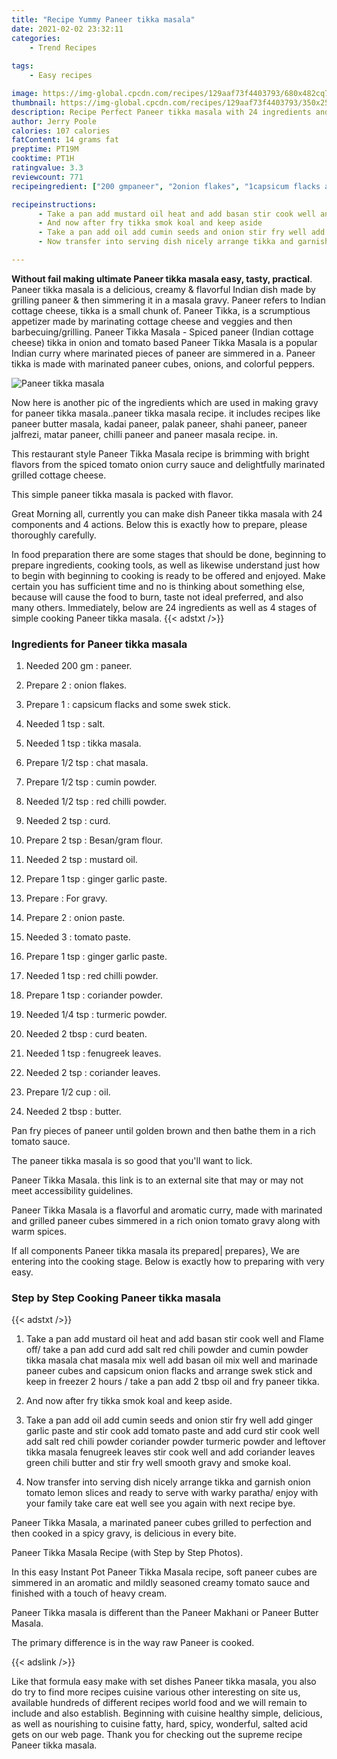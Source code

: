 ```yaml
---
title: "Recipe Yummy Paneer tikka masala"
date: 2021-02-02 23:32:11
categories:
    - Trend Recipes
    
tags:
    - Easy recipes

image: https://img-global.cpcdn.com/recipes/129aaf73f4403793/680x482cq70/paneer-tikka-masala-recipe-main-photo.jpg
thumbnail: https://img-global.cpcdn.com/recipes/129aaf73f4403793/350x250cq70/paneer-tikka-masala-recipe-main-photo.jpg
description: Recipe Perfect Paneer tikka masala with 24 ingredients and 4 stages of easy cooking.
author: Jerry Poole
calories: 107 calories
fatContent: 14 grams fat
preptime: PT19M
cooktime: PT1H
ratingvalue: 3.3
reviewcount: 771
recipeingredient: ["200 gmpaneer", "2onion flakes", "1capsicum flacks and some swek stick", "1 tspsalt", "1 tsptikka masala", "1/2 tspchat masala", "1/2 tspcumin powder", "1/2 tspred chilli powder", "2 tspcurd", "2 tspBesangram flour", "2 tspmustard oil", "1 tspginger garlic paste", "For gravy", "2onion paste", "3tomato paste", "1 tspginger garlic paste", "1 tspred chilli powder", "1 tspcoriander powder", "1/4 tspturmeric powder", "2 tbspcurd beaten", "1 tspfenugreek leaves", "2 tspcoriander leaves", "1/2 cupoil", "2 tbspbutter"]

recipeinstructions: 
      - Take a pan add mustard oil heat and add basan stir cook well and Flame off take a pan add curd add salt red chili powder and cumin powder tikka masala chat masala mix well add basan oil mix well and marinade paneer cubes and capsicum onion flacks and arrange swek stick and keep in freezer 2 hours  take a pan add 2 tbsp oil and fry paneer tikka 
      - And now after fry tikka smok koal and keep aside 
      - Take a pan add oil add cumin seeds and onion stir fry well add ginger garlic paste and stir cook add tomato paste and add curd stir cook well add salt red chili powder coriander powder turmeric powder and leftover tikka masala fenugreek leaves stir cook well and add coriander leaves green chili butter and stir fry well smooth gravy and smoke koal 
      - Now transfer into serving dish nicely arrange tikka and garnish onion tomato lemon slices and ready to serve with warky paratha enjoy with your family take care eat well see you again with next recipe bye

---
```




**Without fail making ultimate Paneer tikka masala easy, tasty, practical**. Paneer tikka masala is a delicious, creamy &amp; flavorful Indian dish made by grilling paneer &amp; then simmering it in a masala gravy. Paneer refers to Indian cottage cheese, tikka is a small chunk of. Paneer Tikka, is a scrumptious appetizer made by marinating cottage cheese and veggies and then barbecuing/grilling. Paneer Tikka Masala - Spiced paneer (Indian cottage cheese) tikka in onion and tomato based Paneer Tikka Masala is a popular Indian curry where marinated pieces of paneer are simmered in a. Paneer tikka is made with marinated paneer cubes, onions, and colorful peppers.


![Paneer tikka masala](https://img-global.cpcdn.com/recipes/129aaf73f4403793/680x482cq70/paneer-tikka-masala-recipe-main-photo.jpg "Paneer tikka masala")



Now here is another pic of the ingredients which are used in making gravy for paneer tikka masala..paneer tikka masala recipe. it includes recipes like paneer butter masala, kadai paneer, palak paneer, shahi paneer, paneer jalfrezi, matar paneer, chilli paneer and paneer masala recipe. in.

This restaurant style Paneer Tikka Masala recipe is brimming with bright flavors from the spiced tomato onion curry sauce and delightfully marinated grilled cottage cheese.

This simple paneer tikka masala is packed with flavor.


Great Morning all, currently you can make dish Paneer tikka masala with 24 components and 4 actions. Below this is exactly how to prepare, please thoroughly carefully.

In food preparation there are some stages that should be done, beginning to prepare ingredients, cooking tools, as well as likewise understand just how to begin with beginning to cooking is ready to be offered and enjoyed. Make certain you has sufficient time and no is thinking about something else, because will cause the food to burn, taste not ideal preferred, and also many others. Immediately, below are 24 ingredients as well as 4 stages of simple cooking Paneer tikka masala.
{{< adstxt />}}

### Ingredients for Paneer tikka masala


1. Needed 200 gm : paneer.

1. Prepare 2 : onion flakes.

1. Prepare 1 : capsicum flacks and some swek stick.

1. Needed 1 tsp : salt.

1. Needed 1 tsp : tikka masala.

1. Prepare 1/2 tsp : chat masala.

1. Prepare 1/2 tsp : cumin powder.

1. Needed 1/2 tsp : red chilli powder.

1. Needed 2 tsp : curd.

1. Prepare 2 tsp : Besan/gram flour.

1. Needed 2 tsp : mustard oil.

1. Prepare 1 tsp : ginger garlic paste.

1. Prepare  : For gravy.

1. Prepare 2 : onion paste.

1. Needed 3 : tomato paste.

1. Prepare 1 tsp : ginger garlic paste.

1. Needed 1 tsp : red chilli powder.

1. Prepare 1 tsp : coriander powder.

1. Needed 1/4 tsp : turmeric powder.

1. Needed 2 tbsp : curd beaten.

1. Needed 1 tsp : fenugreek leaves.

1. Needed 2 tsp : coriander leaves.

1. Prepare 1/2 cup : oil.

1. Needed 2 tbsp : butter.


Pan fry pieces of paneer until golden brown and then bathe them in a rich tomato sauce.

The paneer tikka masala is so good that you&#39;ll want to lick.

Paneer Tikka Masala. this link is to an external site that may or may not meet accessibility guidelines.

Paneer Tikka Masala is a flavorful and aromatic curry, made with marinated and grilled paneer cubes simmered in a rich onion tomato gravy along with warm spices.


If all components Paneer tikka masala its prepared| prepares}, We are entering into the cooking stage. Below is exactly how to preparing with very easy.

### Step by Step Cooking Paneer tikka masala

{{< adstxt />}}


1. Take a pan add mustard oil heat and add basan stir cook well and Flame off/ take a pan add curd add salt red chili powder and cumin powder tikka masala chat masala mix well add basan oil mix well and marinade paneer cubes and capsicum onion flacks and arrange swek stick and keep in freezer 2 hours / take a pan add 2 tbsp oil and fry paneer tikka.



1. And now after fry tikka smok koal and keep aside.



1. Take a pan add oil add cumin seeds and onion stir fry well add ginger garlic paste and stir cook add tomato paste and add curd stir cook well add salt red chili powder coriander powder turmeric powder and leftover tikka masala fenugreek leaves stir cook well and add coriander leaves green chili butter and stir fry well smooth gravy and smoke koal.



1. Now transfer into serving dish nicely arrange tikka and garnish onion tomato lemon slices and ready to serve with warky paratha/ enjoy with your family take care eat well see you again with next recipe bye.




Paneer Tikka Masala, a marinated paneer cubes grilled to perfection and then cooked in a spicy gravy, is delicious in every bite.

Paneer Tikka Masala Recipe (with Step by Step Photos).

In this easy Instant Pot Paneer Tikka Masala recipe, soft paneer cubes are simmered in an aromatic and mildly seasoned creamy tomato sauce and finished with a touch of heavy cream.

Paneer Tikka masala is different than the Paneer Makhani or Paneer Butter Masala.

The primary difference is in the way raw Paneer is cooked.


{{< adslink />}}

Like that formula easy make with set dishes Paneer tikka masala, you also do try to find more recipes cuisine various other interesting on site us, available hundreds of different recipes world food and we will remain to include and also establish. Beginning with cuisine healthy simple, delicious, as well as nourishing to cuisine fatty, hard, spicy, wonderful, salted acid gets on our web page. Thank you for checking out the supreme recipe Paneer tikka masala.
